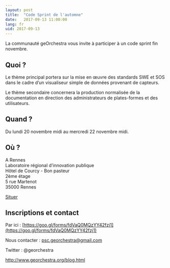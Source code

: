 ```yaml
---
layout: post
title:  "Code Sprint de l'automne"
date:   2017-09-13 11:00:00
lang: fr
uid: 2017-09-13
---
```


La communauté geOrchestra vous invite à participer à un code sprint fin novembre.

## Quoi ?
Le thème principal portera sur la mise en œuvre des standards SWE et SOS dans le cadre d’un visualiseur simple de données provenant de capteurs.

Le thème secondaire concernera la production normalisée de la documentation en direction des administrateurs de plates-formes et des utilisateurs.


## Quand ?
Du lundi 20 novembre midi au mercredi 22 novembre midi.


## Où ?
A Rennes<br />
Laboratoire régional d’innovation publique<br />
Hôtel de Courcy - Bon pasteur<br />
2ème étage<br />
5 rue Martenot<br />
35000 Rennes<br />

[Situer](https://fr.mappy.com/#/23/M1/THome/N24,-9.4,-1.67349,48.11257/Z19/)

## Inscriptions et contact
Par ici : [https://goo.gl/forms/fdVaQ0MQzYY42fzj1](https://goo.gl/forms/fdVaQ0MQzYY42fzj1)

Nous contacter : psc.georchestra@gmail.com

Twitter : @georchestra

http://www.georchestra.org/blog.html